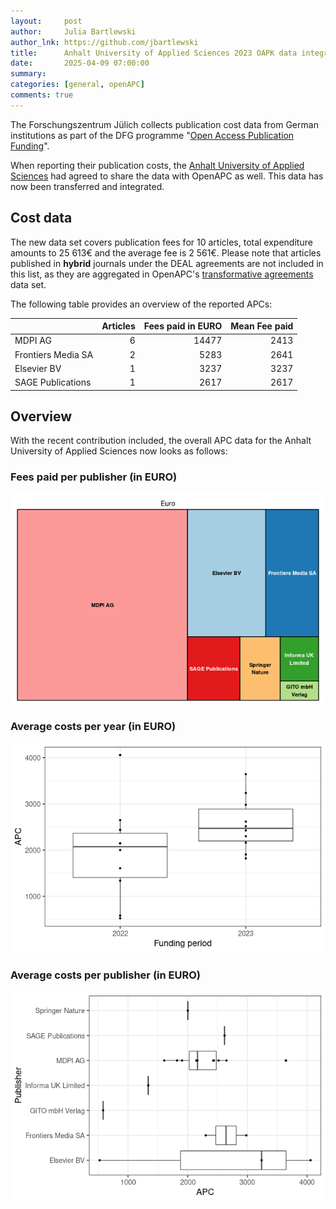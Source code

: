 ```yaml
---
layout:     post
author:     Julia Bartlewski
author_lnk: https://github.com/jbartlewski
title:      Anhalt University of Applied Sciences 2023 OAPK data integrated
date:       2025-04-09 07:00:00
summary:    
categories: [general, openAPC]
comments: true
---
```





The Forschungszentrum Jülich collects publication cost data from German institutions as part of the DFG programme "[Open Access Publication Funding](https://www.fz-juelich.de/en/zb/open-science/open-access/monitoring-dfg-oa-publication-funding)".

When reporting their publication costs, the [Anhalt University of Applied Sciences](https://www.hs-anhalt.de/en/start-page.html) had agreed to share the data with OpenAPC as well. This data has now been transferred and integrated.


## Cost data



The new data set covers publication fees for 10 articles, total expenditure amounts to 25 613€ and the average fee is 2 561€. Please note that articles published in **hybrid** journals under the DEAL agreements are not included in this list, as they are aggregated in OpenAPC's [transformative agreements](https://github.com/OpenAPC/openapc-de/tree/master/data/transformative_agreements) data set.

The following table provides an overview of the reported APCs: 




|                   | Articles| Fees paid in EURO| Mean Fee paid|
|:------------------|--------:|-----------------:|-------------:|
|MDPI AG            |        6|             14477|          2413|
|Frontiers Media SA |        2|              5283|          2641|
|Elsevier BV        |        1|              3237|          3237|
|SAGE Publications  |        1|              2617|          2617|



## Overview

With the recent contribution included, the overall APC data for the Anhalt University of Applied Sciences now looks as follows:

### Fees paid per publisher (in EURO)

![plot of chunk tree_anhalt_2025_04_09_full](/figure/tree_anhalt_2025_04_09_full-1.png)

###  Average costs per year (in EURO)

![plot of chunk box_anhalt_2025_04_09_year_full](/figure/box_anhalt_2025_04_09_year_full-1.png)

###  Average costs per publisher (in EURO)

![plot of chunk box_anhalt_2025_04_09_publisher_full](/figure/box_anhalt_2025_04_09_publisher_full-1.png)

